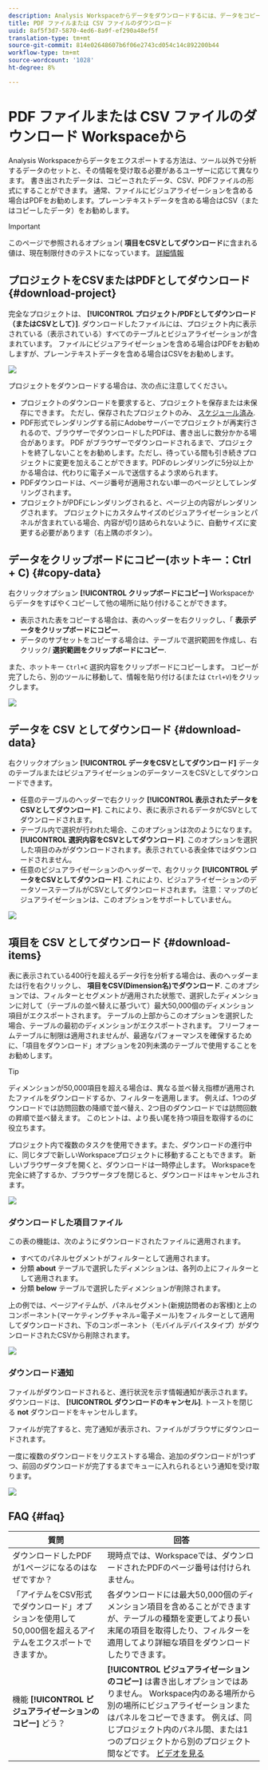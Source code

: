 ```yaml
---
description: Analysis Workspaceからデータをダウンロードするには、データをコピーするか、PDFおよびCSV形式でダウンロードします。
title: PDF ファイルまたは CSV ファイルのダウンロード
uuid: 8af5f3d7-5870-4ed6-8a9f-ef290a48ef5f
translation-type: tm+mt
source-git-commit: 814e02648607b6f06e2743cd054c14c892200b44
workflow-type: tm+mt
source-wordcount: '1028'
ht-degree: 8%

---
```



# PDF ファイルまたは CSV ファイルのダウンロード Workspaceから

Analysis Workspaceからデータをエクスポートする方法は、ツール以外で分析するデータのセットと、その情報を受け取る必要があるユーザーに応じて異なります。 書き出されたデータは、コピーされたデータ、CSV、PDFファイルの形式にすることができます。 通常、ファイルにビジュアライゼーションを含める場合はPDFをお勧めします。プレーンテキストデータを含める場合はCSV（またはコピーしたデータ）をお勧めします。

>[!IMPORTANT]
>
> このページで参照されるオプション( **項目をCSVとしてダウンロード**&#x200B;に含まれる値は、現在制限付きのテストになっています。 [詳細情報](https://docs.adobe.com/content/help/ja-JP/analytics/landing/an-releases.html)

## プロジェクトをCSVまたはPDFとしてダウンロード {#download-project}

完全なプロジェクトは、 **[!UICONTROL プロジェクト/PDFとしてダウンロード（またはCSVとして）]**. ダウンロードしたファイルには、プロジェクト内に表示されている（表示されている）すべてのテーブルとビジュアライゼーションが含まれています。 ファイルにビジュアライゼーションを含める場合はPDFをお勧めしますが、プレーンテキストデータを含める場合はCSVをお勧めします。

![](assets/download-project.png)

プロジェクトをダウンロードする場合は、次の点に注意してください。

* プロジェクトのダウンロードを要求すると、プロジェクトを保存または未保存にできます。 ただし、保存されたプロジェクトのみ、 [スケジュール済み](https://docs.adobe.com/content/help/en/analytics/analyze/analysis-workspace/curate-share/t-schedule-report.html).
* PDF形式でレンダリングする前にAdobeサーバーでプロジェクトが再実行されるので、ブラウザーでダウンロードしたPDFは、書き出しに数分かかる場合があります。 PDF がブラウザーでダウンロードされるまで、プロジェクトを終了しないことをお勧めします。ただし、待っている間も引き続きプロジェクトに変更を加えることができます。PDFのレンダリングに5分以上かかる場合は、代わりに電子メールで送信するよう求められます。
* PDFダウンロードは、ページ番号が適用されない単一のページとしてレンダリングされます。
* プロジェクトがPDFにレンダリングされると、ページ上の内容がレンダリングされます。 プロジェクトにカスタムサイズのビジュアライゼーションとパネルが含まれている場合、内容が切り詰められないように、自動サイズに変更する必要があります（右上隅のボタン）。

## データをクリップボードにコピー(ホットキー：Ctrl + C) {#copy-data}

右クリックオプション **[!UICONTROL クリップボードにコピー]** Workspaceからデータをすばやくコピーして他の場所に貼り付けることができます。

* 表示された表をコピーする場合は、表のヘッダーを右クリックし、「 **表示データをクリップボードにコピー**.
* データのサブセットをコピーする場合は、テーブルで選択範囲を作成し、右クリック/ **選択範囲をクリップボードにコピー**.

また、ホットキー `Ctrl+C` 選択内容をクリップボードにコピーします。 コピーが完了したら、別のツールに移動して、情報を貼り付ける(または `Ctrl+V`)をクリックします。

![](assets/copy-selection.png)

## データを CSV としてダウンロード {#download-data}

右クリックオプション **[!UICONTROL データをCSVとしてダウンロード]** データのテーブルまたはビジュアライゼーションのデータソースをCSVとしてダウンロードできます。

* 任意のテーブルのヘッダーで右クリック **[!UICONTROL 表示されたデータをCSVとしてダウンロード]**. これにより、表に表示されるデータがCSVとしてダウンロードされます。
* テーブル内で選択が行われた場合、このオプションは次のようになります。 **[!UICONTROL 選択内容をCSVとしてダウンロード]**. このオプションを選択した項目のみがダウンロードされます。表示されている表全体ではダウンロードされません。
* 任意のビジュアライゼーションのヘッダーで、右クリック **[!UICONTROL データをCSVとしてダウンロード]**. これにより、ビジュアライゼーションのデータソーステーブルがCSVとしてダウンロードされます。 注意：マップのビジュアライゼーションは、このオプションをサポートしていません。

![](assets/download-data-viz.png)

## 項目を CSV としてダウンロード {#download-items}

表に表示されている400行を超えるデータ行を分析する場合は、表のヘッダーまたは行を右クリックし、 **項目をCSV(Dimension名)でダウンロード**. このオプションでは、フィルターとセグメントが適用された状態で、選択したディメンションに対して（テーブルの並べ替えに基づいて）最大50,000個のディメンション項目がエクスポートされます。 テーブルの上部からこのオプションを選択した場合、テーブルの最初のディメンションがエクスポートされます。 フリーフォームテーブルに制限は適用されませんが、最適なパフォーマンスを確保するために、「項目をダウンロード」オプションを20列未満のテーブルで使用することをお勧めします。

>[!TIP]
>
> ディメンションが50,000項目を超える場合は、異なる並べ替え指標が適用されたファイルをダウンロードするか、フィルターを適用します。 例えば、1つのダウンロードでは訪問回数の降順で並べ替え、2つ目のダウンロードでは訪問回数の昇順で並べ替えます。 このヒントは、より長い尾を持つ項目を取得するのに役立ちます。

プロジェクト内で複数のタスクを使用できます。また、ダウンロードの進行中に、同じタブで新しいWorkspaceプロジェクトに移動することもできます。 新しいブラウザータブを開くと、ダウンロードは一時停止します。 Workspaceを完全に終了するか、ブラウザータブを閉じると、ダウンロードはキャンセルされます。

![](assets/download-items.png)

### ダウンロードした項目ファイル

この表の機能は、次のようにダウンロードされたファイルに適用されます。

* すべてのパネルセグメントがフィルターとして適用されます。
* 分類 **about** テーブルで選択したディメンションは、各列の上にフィルターとして適用されます。
* 分類 **below** テーブルで選択したディメンションが削除されます。

上の例では、ページアイテムが、パネルセグメント(新規訪問者のお客様)と上のコンポーネント(マーケティングチャネル=電子メール)をフィルターとして適用してダウンロードされ、下のコンポーネント（モバイルデバイスタイプ）がダウンロードされたCSVから削除されます。

![](assets/downloaded-file.png)

### ダウンロード通知

ファイルがダウンロードされると、進行状況を示す情報通知が表示されます。 ダウンロードは、 **[!UICONTROL ダウンロードのキャンセル]**. トーストを閉じる **not** ダウンロードをキャンセルします。

ファイルが完了すると、完了通知が表示され、ファイルがブラウザにダウンロードされます。

一度に複数のダウンロードをリクエストする場合、追加のダウンロードが1つずつ、前回のダウンロードが完了するまでキューに入れられるという通知を受け取ります。

![](assets/toast.png)

## FAQ {#faq}

| 質問 | 回答 |
| --- | --- |
| ダウンロードしたPDFが1ページになるのはなぜですか？ | 現時点では、Workspaceでは、ダウンロードされたPDFのページ番号は付けられません。 |
| 「アイテムをCSV形式でダウンロード」オプションを使用して50,000個を超えるアイテムをエクスポートできますか。 | 各ダウンロードには最大50,000個のディメンション項目を含めることができますが、テーブルの種類を変更してより長い末尾の項目を取得したり、フィルターを適用してより詳細な項目をダウンロードしたりできます。 |
| 機能 **[!UICONTROL ビジュアライゼーションのコピー]** どう？ | **[!UICONTROL ビジュアライゼーションのコピー]** は書き出しオプションではありません。 Workspace内のある場所から別の場所にビジュアライゼーションまたはパネルをコピーできます。 例えば、同じプロジェクト内のパネル間、または1つのプロジェクトから別のプロジェクト間などです。 [ビデオを見る](https://www.youtube.com/watch?v=lvmAdKNfWQw) |

